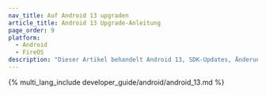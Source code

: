 ```yaml
---
nav_title: Auf Android 13 upgraden
article_title: Android 13 Upgrade-Anleitung
page_order: 9
platform: 
  - Android
  - FireOS
description: "Dieser Artikel behandelt Android 13, SDK-Updates, Änderungen an der Push-Erlaubnis, SDK-Kompatibilität und mehr."
---
```


{% multi_lang_include developer_guide/android/android_13.md %}
